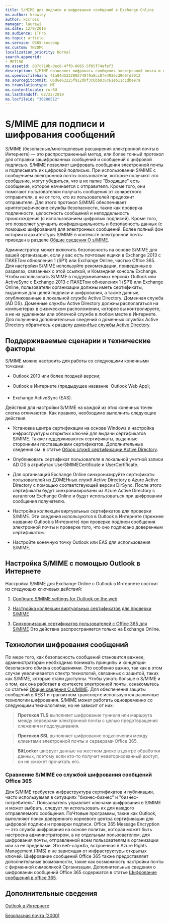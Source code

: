 ```yaml
---
title: S/MIME для подписи и шифрования сообщений в Exchange Online
ms.author: krowley
author: kccross
manager: laurawi
ms.date: 12/9/2016
ms.audience: ITPro
ms.topic: article
ms.service: O365-seccomp
ms.custom: TN2DMC
localization_priority: Normal
search.appverid:
- MET150
ms.assetid: 887c710b-0ec6-4ff0-8065-5f05f74afef3
description: S/MIME позволяет шифровать сообщения электронной почты и подписывать их цифровой подписью. При использовании S/MIME с сообщением электронной почты пользователи, которые получают это сообщение, могут убедиться, что в их папке "Входящие" есть сообщение, которое начинается с отправителя.
ms.openlocfilehash: 41a84d5332092748f9a8cc8fe4936c39e5fd2012
ms.sourcegitcommit: 06d6e63225f912d0f3c6bb836c61eb11c1dbe97a
ms.translationtype: MT
ms.contentlocale: ru-RU
ms.lasthandoff: 02/22/2019
ms.locfileid: "30206512"
---
```

# <a name="smime-for-message-signing-and-encryption"></a>S/MIME для подписи и шифрования сообщений

S/MIME (безопасные/многоцелевые расширения электронной почты в Интернете) — это распространенный метод, или более точный протокол для отправки зашифрованных сообщений и сообщений с цифровой подписью. S/MIME позволяет шифровать сообщения электронной почты и подписывать их цифровой подписью. При использовании S/MIME с сообщением электронной почты пользователи, которые получают это сообщение, могут убедиться, что в их папке "Входящие" есть сообщение, которое начинается с отправителя. Кроме того, они помогают пользователям получать сообщения от конкретного отправителя, а не от того, кто из пользователей предложит отправителя. Для этого протокол S/MIME обеспечивает криптографические службы безопасности, такие как проверка подлинности, целостность сообщений и неподдельность происхождения (с использованием цифровых подписей). Кроме того, это позволяет улучшить конфиденциальность и безопасность данных (с помощью шифрования) для электронных сообщений. Более полный фон истории и архитектуры S/MIME в контексте электронной почты приведен в разделе [Общие сведения О s/MIME](https://go.microsoft.com/fwlink/?LinkID=393948). 
  
Администратор может включить безопасность на основе S/MIME для вашей организации, если у вас есть почтовые ящики в Exchange 2013 с ПАКЕТом обновления 1 (SP1) или Exchange Online, частью Office 365. Для настройки S/MIME используйте рекомендации, приведенные в разделах, связанных с этой ссылкой, и Командная консоль Exchange. Чтобы использовать S/MIME в поддерживаемых версиях Outlook или ActiveSync с Exchange 2013 с ПАКЕТом обновления 1 (SP1) или Exchange Online, пользователи организации должны иметь сертификаты, выданные для целей подписи и шифрования, а также данные, опубликованные в локальной службе Active Directory. Доменная служба (AD DS). Доменные службы Active Directory должны располагаться на компьютерах в физическом расположении, которое вы контролируете, а не на удаленном или облачной службе в любом месте в Интернете. Для получения дополнительных сведений о доменных службах Active Directory обратитесь к разделу [доменНые службы Active Directory](https://go.microsoft.com/fwlink/?LinkID=394064).
  
## <a name="supported-scenarios-and-technical-considerations"></a>Поддерживаемые сценарии и технические факторы
<a name="sectionSection0"> </a>

S/MIME можно настроить для работы со следующими конечными точками: 
  
- Outlook 2010 или более поздней версии;
    
- Outlook в Интернете (предыдущее название  Outlook Web App);
    
- Exchange ActiveSync (EAS).
    
Действия для настройки S/MIME на каждой из этих конечных точек слегка отличаются. Как правило, необходимо выполнить следующие действия.
  
- Установка центра сертификации на основе Windows и настройка инфраструктуры открытых ключей для выдачи сертификатов S/MIME. Также поддерживаются сертификаты, выданные сторонними поставщиками сертификатов. Дополнительные сведения см. в статье [Обзор служб сертификации Active Directory](https://technet.microsoft.com/library/hh831740.aspx).
    
- Опубликовать сертификат пользователя в локальной учетной записи AD DS в атрибутах UserSMIMECertificate и UserCertificate.
    
- Для организаций Exchange Online синхронизируйте сертификаты пользователей из ДОМЕНных служб Active Directory в Azure Active Directory с помощью соответствующей версии DirSync. После этого сертификаты будут синхронизированы из Azure Active Directory с каталогом Exchange Online и будут использоваться при шифровании сообщения получателю.
    
- Настройка коллекции виртуальных сертификатов для проверки S/MIME. Эти сведения используются в Outlook в Интернете (прежнее название Outlook в Интернете) при проверке подписи сообщения электронной почты и проверке того, что оно подписано доверенным сертификатом.
    
- Настройте конечную точку Outlook или EAS для использования S/MIME. 
    
## <a name="setup-smime-with-outlook-on-the-web"></a>Настройка S/MIME с помощью Outlook в Интернете
<a name="sectionSection1"> </a>

Настройка S/MIME для Exchange Online с Outlook в Интернете состоит из следующих ключевых действий:
  
1. [Configure S/MIME settings for Outlook on the web](configure-s-mime-settings-for-outlook-web-app.md)
    
2. [Настройка коллекции виртуальных сертификатов для проверки S/MIME](set-up-virtual-certificate-collection-to-validate-s-mime.md)
    
3. [Синхронизация сертификатов пользователей с Office 365 для S/MIME](sync-user-certificates-to-office-365-for-s-mime.md) Это действие распространяется только на Exchange Online. 
    
## <a name="related-message-encryption-technologies"></a>Технологии шифрования сообщений
<a name="sectionSection2"> </a>

По мере того, как безопасность сообщений становится важнее, администраторам необходимо понимать принципы и концепции безопасного обмена сообщениями. Это особенно важно, так как в этом случае увеличивается спектр технологий, связанных с защитой, таких как S/MIME, которые стали доступны. Чтобы узнать больше о S/MIME и о том, как она работает в контексте электронной почты, ознакомьтесь со статьей [Общие сведения О s/MIME](https://go.microsoft.com/fwlink/?LinkID=393948). Для обеспечения защиты сообщений в REST и транзитном транспорте используются различные технологии шифрования. S/MIME может работать одновременно со следующими технологиями, но не зависит от них:
  
> **Протокол TLS** выполняет шифрование туннеля или маршрута между серверами электронной почты с целью предотвращения слежения и подслушивания. 
    
> **Протокол SSL** выполняет шифрование подключения между клиентами электронной почты и серверами Office 365. 
    
> **BitLocker** шифрует данные на жестком диске в центре обработки данных, поэтому если кто-то получит неавторизованный доступ, он не сможет прочитать его. 
    
### <a name="smime-compared-with-office-365-message-encryption"></a>Сравнение S/MIME со службой шифрования сообщений Office 365

Для S/MIME требуется инфраструктура сертификатов и публикации, часто используемая в ситуациях "бизнес-бизнес" и "бизнес-потребитель". Пользователь управляет ключами шифрования в S/MIME и может выбрать, следует ли использовать их для каждого отправляемого сообщения. ПоЧтовые программы, такие как Outlook, выполняют поиск доверенного корневого центра сертификации для цифровой подписи и проверки подписи. Office 365 Message Encryption — это служба шифрования на основе политик, которая может быть настроена администратором, а не отдельным пользователем, для шифрования почты, отправленной всем пользователям в организации или за ее пределами. Это веб-служба, встроенная в Azure Rights Management (RMS) и не зависящая от инфраструктуры открытых ключей. Шифрование сообщений Office 365 также предоставляет дополнительные возможности, такие как возможность настройки почты с фирменной символикой Организации. Дополнительные сведения о шифровании сообщений Office 365 содержатся в статье [Шифрование сообщений в office 365](https://go.microsoft.com/fwlink/?LinkID=392525).
  
## <a name="more-information"></a>Дополнительные сведения
<a name="sectionSection3"> </a>

[Outlook в Интернете](http://technet.microsoft.com/library/3814b665-01e8-4881-9a44-163f14789ee4.aspx)
  
[Безопасная почта (2000)](https://technet.microsoft.com/en-us/library/cc962043.aspx)
  

